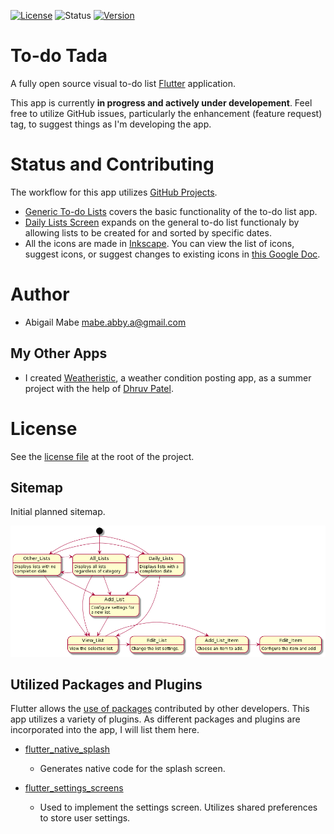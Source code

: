 [![License](https://img.shields.io/badge/License-BSD%203--Clause-blue.svg)](https://opensource.org/licenses/BSD-3-Clause)
![Status](https://github.com/a-mabe/todo-tada/actions/workflows/tests.yml/badge.svg)
[![Version](https://badge.fury.io/gh/tterb%2FHyde.svg)](https://badge.fury.io/gh/tterb%2FHyde)

# To-do Tada

A fully open source visual to-do list [Flutter](https://flutter.dev/) application.

This app is currently **in progress and actively under developement**. Feel free to utilize GitHub issues, particularly the enhancement (feature request) tag, to suggest things as I'm developing the app.

# Status and Contributing

The workflow for this app utilizes [GitHub Projects](https://github.com/a-mabe/todo-tada/projects).

* [Generic To-do Lists](https://github.com/a-mabe/todo-tada/projects/2) covers the basic functionality of the to-do list app.
* [Daily Lists Screen](https://github.com/a-mabe/todo-tada/projects/1) expands on the general to-do list functionaly by allowing lists to be created for and sorted by specific dates.
* All the icons are made in [Inkscape](https://inkscape.org/). You can view the list of icons, suggest icons, or suggest changes to existing icons in [this Google Doc](https://docs.google.com/document/d/1pbwKDSxXyNEMPFTxxMaQqzwsmXEjMaDuyFj48iWG1UY/edit?usp=sharing).

# Author

* Abigail Mabe [mabe.abby.a@gmail.com](mailto:mabe.abby.a@gmail.com)

## My Other Apps

  * I created [Weatheristic](https://weatheristic.app/), a weather condition posting app, as a summer project with the help of [Dhruv Patel](https://github.com/dhruv282).

# License

See the [license file](https://github.com/a-mabe/todo-tada/blob/master/LICENSE) at the root of the project.

## Sitemap

Initial planned sitemap.

![Sitemap](https://github.com/a-mabe/todo-tada/blob/master/docs/images/sitemap_uml.png?raw=true)

## Utilized Packages and Plugins

Flutter allows the [use of packages](https://flutter.dev/docs/development/packages-and-plugins/using-packages) contributed by other developers. This app utilizes a variety of plugins. As different packages and plugins are incorporated into the app, I will list them here.

* [flutter_native_splash](https://pub.dev/packages/flutter_native_splash)
  * Generates native code for the splash screen.

* [flutter_settings_screens](https://pub.dev/packages/flutter_settings_screens)
  * Used to implement the settings screen. Utilizes shared preferences to store user settings.
